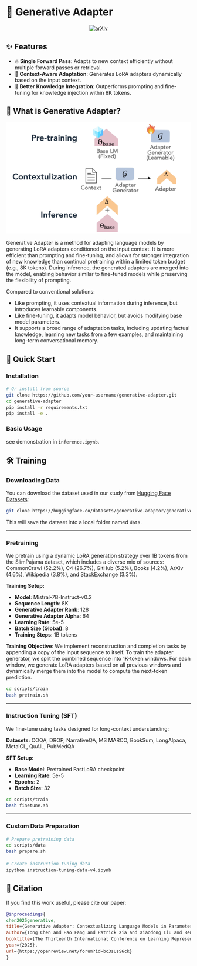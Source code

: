 # 🚀 Generative Adapter

<div align="center">

[![arXiv](https://img.shields.io/badge/arXiv-2411.05877-b31b1b.svg)](https://arxiv.org/abs/2411.05877)

</div>


## ✨ Features

- 🔥 **Single Forward Pass**: Adapts to new context efficiently without multiple forward passes or retrieval.
- 🧠 **Context-Aware Adaptation**: Generates LoRA adapters dynamically based on the input context.
- 🎯 **Better Knowledge Integration**: Outperforms prompting and fine-tuning for knowledge injection within 8K tokens.

## 🎯 What is Generative Adapter?

<div align="center">
  <img src="docs/framework.jpg" alt="Framework Overview" width="600"/>
</div>

Generative Adapter is a method for adapting language models by generating LoRA adapters conditioned on the input context. It is more efficient than prompting and fine-tuning, and allows for stronger integration of new knowledge than continual pretraining within a limited token budget (e.g., 8K tokens). During inference, the generated adapters are merged into the model, enabling behavior similar to fine-tuned models while preserving the flexibility of prompting.

Compared to conventional solutions:

- Like prompting, it uses contextual information during inference, but introduces learnable components.
- Like fine-tuning, it adapts model behavior, but avoids modifying base model parameters.
- It supports a broad range of adaptation tasks, including updating factual knowledge, learning new tasks from a few examples, and maintaining long-term conversational memory.

## 🚀 Quick Start

### Installation

```bash
# Or install from source
git clone https://github.com/your-username/generative-adapter.git
cd generative-adapter
pip install -r requirements.txt
pip install -e .
```

### Basic Usage

see demonstration in `inference.ipynb`.


## 🛠️ Training

### Downloading Data

You can download the dataset used in our study from [Hugging Face Datasets](https://huggingface.co/datasets/generative-adaptor/generative-adapter-data):

```bash
git clone https://huggingface.co/datasets/generative-adaptor/generative-adapter-data data
```

This will save the dataset into a local folder named `data`.

---

### Pretraining

We pretrain using a dynamic LoRA generation strategy over 1B tokens from the SlimPajama dataset, which includes a diverse mix of sources: CommonCrawl (52.2%), C4 (26.7%), GitHub (5.2%), Books (4.2%), ArXiv (4.6%), Wikipedia (3.8%), and StackExchange (3.3%).

**Training Setup:**
* **Model**: Mistral-7B-Instruct-v0.2
* **Sequence Length**: 8K
* **Generative Adapter Rank**: 128
* **Generative Adapter Alpha**: 64
* **Learning Rate**: 5e-5
* **Batch Size (Global)**: 8
* **Training Steps**: 1B tokens

**Training Objective**:
We implement reconstruction and completion tasks by appending a copy of the input sequence to itself. To train the adapter generator, we split the combined sequence into 1K-token windows. For each window, we generate LoRA adapters based on all previous windows and dynamically merge them into the model to compute the next-token prediction.


```bash
cd scripts/train
bash pretrain.sh
```

---

### Instruction Tuning (SFT)

We fine-tune using tasks designed for long-context understanding:

**Datasets:**
COQA, DROP, NarrativeQA, MS MARCO, BookSum, LongAlpaca, MetaICL, QuAIL, PubMedQA

**SFT Setup:**

* **Base Model**: Pretrained FastLoRA checkpoint
* **Learning Rate**: 5e-5
* **Epochs**: 2
* **Batch Size**: 32

```bash
cd scripts/train
bash finetune.sh
```

---

### Custom Data Preparation

```bash
# Prepare pretraining data
cd scripts/data
bash prepare.sh

# Create instruction tuning data
ipython instruction-tuning-data-v4.ipynb
```


## 📖 Citation

If you find this work useful, please cite our paper:

```bibtex
@inproceedings{
chen2025generative,
title={Generative Adapter: Contextualizing Language Models in Parameters with A Single Forward Pass},
author={Tong Chen and Hao Fang and Patrick Xia and Xiaodong Liu and Benjamin Van Durme and Luke Zettlemoyer and Jianfeng Gao and Hao Cheng},
booktitle={The Thirteenth International Conference on Learning Representations},
year={2025},
url={https://openreview.net/forum?id=bc3sUsS6ck}
}
```